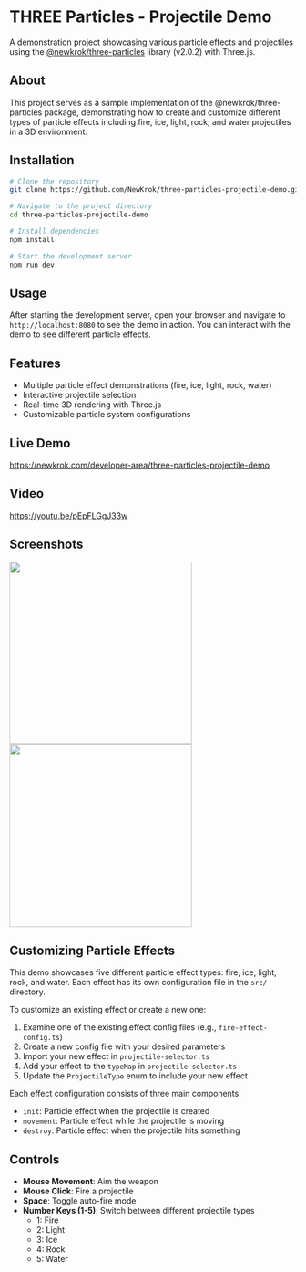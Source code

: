 # THREE Particles - Projectile Demo

A demonstration project showcasing various particle effects and projectiles using the [@newkrok/three-particles](https://github.com/NewKrok/three-particles) library (v2.0.2) with Three.js.

## About

This project serves as a sample implementation of the @newkrok/three-particles package, demonstrating how to create and customize different types of particle effects including fire, ice, light, rock, and water projectiles in a 3D environment.

## Installation

```bash
# Clone the repository
git clone https://github.com/NewKrok/three-particles-projectile-demo.git

# Navigate to the project directory
cd three-particles-projectile-demo

# Install dependencies
npm install

# Start the development server
npm run dev
```

## Usage

After starting the development server, open your browser and navigate to `http://localhost:8080` to see the demo in action. You can interact with the demo to see different particle effects.

## Features

- Multiple particle effect demonstrations (fire, ice, light, rock, water)
- Interactive projectile selection
- Real-time 3D rendering with Three.js
- Customizable particle system configurations

## Live Demo

https://newkrok.com/developer-area/three-particles-projectile-demo

## Video

https://youtu.be/pEpFLGgJ33w

## Screenshots

<img src="https://github.com/NewKrok/three-particles-projectile-demo/assets/13141660/b93ce449-fc56-4e70-9134-9474b82ac352" width="320px"></img>
<img src="https://github.com/NewKrok/three-particles-projectile-demo/assets/13141660/2fbace0f-6f13-4677-b816-06412b0e5872" width="320px"></img>

## Customizing Particle Effects

This demo showcases five different particle effect types: fire, ice, light, rock, and water. Each effect has its own configuration file in the `src/` directory.

To customize an existing effect or create a new one:

1. Examine one of the existing effect config files (e.g., `fire-effect-config.ts`)
2. Create a new config file with your desired parameters
3. Import your new effect in `projectile-selector.ts`
4. Add your effect to the `typeMap` in `projectile-selector.ts`
5. Update the `ProjectileType` enum to include your new effect

Each effect configuration consists of three main components:

- `init`: Particle effect when the projectile is created
- `movement`: Particle effect while the projectile is moving
- `destroy`: Particle effect when the projectile hits something

## Controls

- **Mouse Movement**: Aim the weapon
- **Mouse Click**: Fire a projectile
- **Space**: Toggle auto-fire mode
- **Number Keys (1-5)**: Switch between different projectile types
  - 1: Fire
  - 2: Light
  - 3: Ice
  - 4: Rock
  - 5: Water
